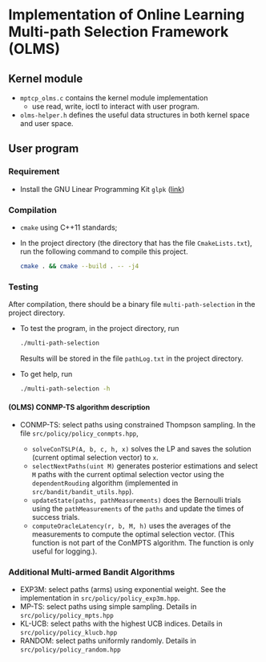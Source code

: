 # Implementation of Online Learning Multi-path Selection Framework (OLMS)

## Kernel module ##

- `mptcp_olms.c` contains the kernel module implementation 
  - use read, write, ioctl to interact with user program.
- `olms-helper.h` defines the useful data structures in both kernel space and
  user space.



## User program ##

### Requirement ###

- Install the GNU Linear Programming Kit `glpk`
  ([link](https://www.gnu.org/software/glpk/))

### Compilation ###

- `cmake` using C++11 standards;
- In the project directory (the directory that has the file `CmakeLists.txt`),
 run the following command to compile this project. 

  ```bash
  cmake . && cmake --build . -- -j4
  ```

### Testing ###

After compilation, there should be a binary file `multi-path-selection` in the
project directory.

- To test the program, in the project directory, run

  ```bash
  ./multi-path-selection
  ```

  Results will be stored in the file `pathLog.txt` in the project directory.

- To get help, run

  ```bash
  ./multi-path-selection -h
  ```
 
#### (OLMS) CONMP-TS algorithm description ####

- CONMP-TS: select paths using constrained Thompson sampling. In the file
  `src/policy/policy_conmpts.hpp`,

  - `solveConTSLP(A, b, c, h, x)` solves the LP and saves the solution (current
    optimal selection vector) to `x`.
  - `selectNextPaths(uint M)` generates posterior estimations and select `M`
    paths with the current optimal selection vector using the `dependentRouding`
    algorithm (implemented in `src/bandit/bandit_utils.hpp`).
  - `updateState(paths, pathMeasurements)` does the Bernoulli trials using the
    `pathMeasurements` of the `paths` and update the times of success trials.
  - `computeOracleLatency(r, b, M, h)` uses the averages of the measurements to compute
    the optimal selection vector. (This function is not part of the ConMPTS
    algorithm. The function is only useful for logging.).

### Additional Multi-armed Bandit Algorithms ###

- EXP3M: select paths (arms) using exponential weight. See the implementation in
  `src/policy/policy_exp3m.hpp`.
- MP-TS: select paths using simple sampling. Details in
  `src/policy/policy_mpts.hpp`
- KL-UCB: select paths with the highest UCB indices. Details in
  `src/policy/policy_klucb.hpp`
- RANDOM: select paths uniformly randomly. Details in
  `src/policy/policy_random.hpp`

